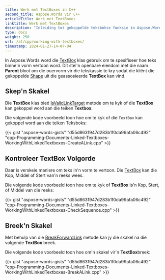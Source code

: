 ```yaml
---
title: Werk met TextBoxes in C++
second_title: Aspose.Words vir C++
articleTitle: Werk met TextBoxes
linktitle: Werk met TextBoxes
description: "Inleiding tot gekoppelde teksbokse funksie in Aspose.Words vir C++."
type: docs
weight: 250
url: /af/cpp/working-with-textboxes/
timestamp: 2024-01-27-14-07-04
---
```


In Aspose.Words word die [TextBox](https://reference.aspose.com/words/cpp/aspose.words.drawing/textbox/) klas gebruik om te spesifiseer hoe teks binne'n vorm vertoon word. Dit stel'n openbare eiendom met die naam **Parent** bloot om die ouervorm vir die tekskassie te kry sodat die kliënt die gekoppelde [Shape](https://reference.aspose.com/words/cpp/aspose.words.drawing/shape/) uit die geassosieerde **TextBox** kan vind.

## Skep'n Skakel

Die **TextBox** klas bied [IsValidLinkTarget](https://reference.aspose.com/words/cpp/aspose.words.drawing/textbox/isvalidlinktarget/) metode om te kyk of die **TextBox** kan gekoppel word aan die teiken **Textbox**.

Die volgende kode voorbeeld toon hoe om te kyk of die `TextBox` kan gekoppel word aan die teiken Teksboks:

{{< gist "aspose-words-gists" "d55d8631947d283b1f0da99afa06c492" "cpp-Programming-Documents-Linked-Textboxes-WorkingWithLinkedTextboxes-CreateALink.cpp" >}}


## Kontroleer TextBox Volgorde

Daar is verskeie maniere om teks in'n vorm te vertoon. Die [TextBox](https://reference.aspose.com/words/cpp/aspose.words.drawing/shape/get_textbox/) kan die Kop, Middel of Stert van'n reeks wees.

Die volgende kode voorbeeld toon hoe om te kyk of **TextBox** is'n Kop, Stert, of Middel van die reeks:

{{< gist "aspose-words-gists" "d55d8631947d283b1f0da99afa06c492" "cpp-Programming-Documents-Linked-Textboxes-WorkingWithLinkedTextboxes-CheckSequence.cpp" >}}

## Breek'n Skakel

Met behulp van die [BreakForwardLink](https://reference.aspose.com/words/cpp/aspose.words.drawing/textbox/breakforwardlink/) metode kan jy die skakel na die volgende **TextBox** breek.

Die volgende kode voorbeeld toon hoe om'n skakel vir'n **TextBox**breek:

{{< gist "aspose-words-gists" "d55d8631947d283b1f0da99afa06c492" "cpp-Programming-Documents-Linked-Textboxes-WorkingWithLinkedTextboxes-BreakALink.cpp" >}}
